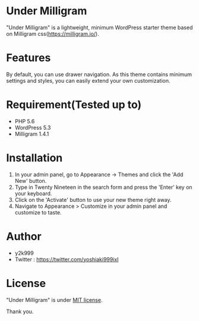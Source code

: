 # Under Milligram

"Under Milligram" is a lightweight, minimum WordPress starter theme based on Milligram css(https://milligram.io/).

# Features

By default, you can use drawer navigation.
As this theme contains minimum settings and styles, you can easily extend your own customization.

# Requirement(Tested up to)

* PHP 5.6
* WordPress 5.3
* Milligram 1.4.1

# Installation

1. In your admin panel, go to Appearance -> Themes and click the 'Add New' button.
2. Type in Twenty Nineteen in the search form and press the 'Enter' key on your keyboard.
3. Click on the 'Activate' button to use your new theme right away.
4. Navigate to Appearance > Customize in your admin panel and customize to taste.
 
# Author
 
* y2k999
* Twitter : https://twitter.com/yoshiaki999ixl
 
# License

"Under Milligram" is under [MIT license](http://www.gnu.org/licenses/gpl-2.0.html).

Thank you.